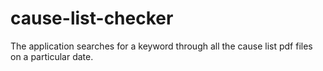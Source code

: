 # cause-list-checker
The application searches for a keyword through all the cause list pdf files on a particular date.
